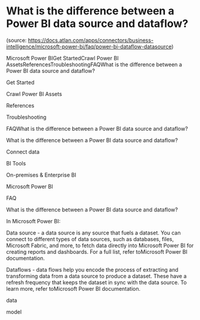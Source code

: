 # What is the difference between a Power BI data source and dataflow?
(source: https://docs.atlan.com/apps/connectors/business-intelligence/microsoft-power-bi/faq/power-bi-dataflow-datasource)

Microsoft Power BIGet StartedCrawl Power BI AssetsReferencesTroubleshootingFAQWhat is the difference between a Power BI data source and dataflow?

Get Started

Crawl Power BI Assets

References

Troubleshooting

FAQWhat is the difference between a Power BI data source and dataflow?

What is the difference between a Power BI data source and dataflow?

Connect data

BI Tools

On-premises & Enterprise BI

Microsoft Power BI

FAQ

What is the difference between a Power BI data source and dataflow?

In Microsoft Power BI:

Data source   -  a data source is any source that fuels a dataset. You can connect to different types of data sources, such as databases, files, Microsoft Fabric, and more, to fetch data directly into Microsoft Power BI for creating reports and dashboards. For a full list, refer toMicrosoft Power BI documentation.

Dataflows   -  data flows help you encode the process of extracting and transforming data from a data source to produce a dataset. These have a refresh frequency that keeps the dataset in sync with the data source. To learn more, refer toMicrosoft Power BI documentation.

data

model
